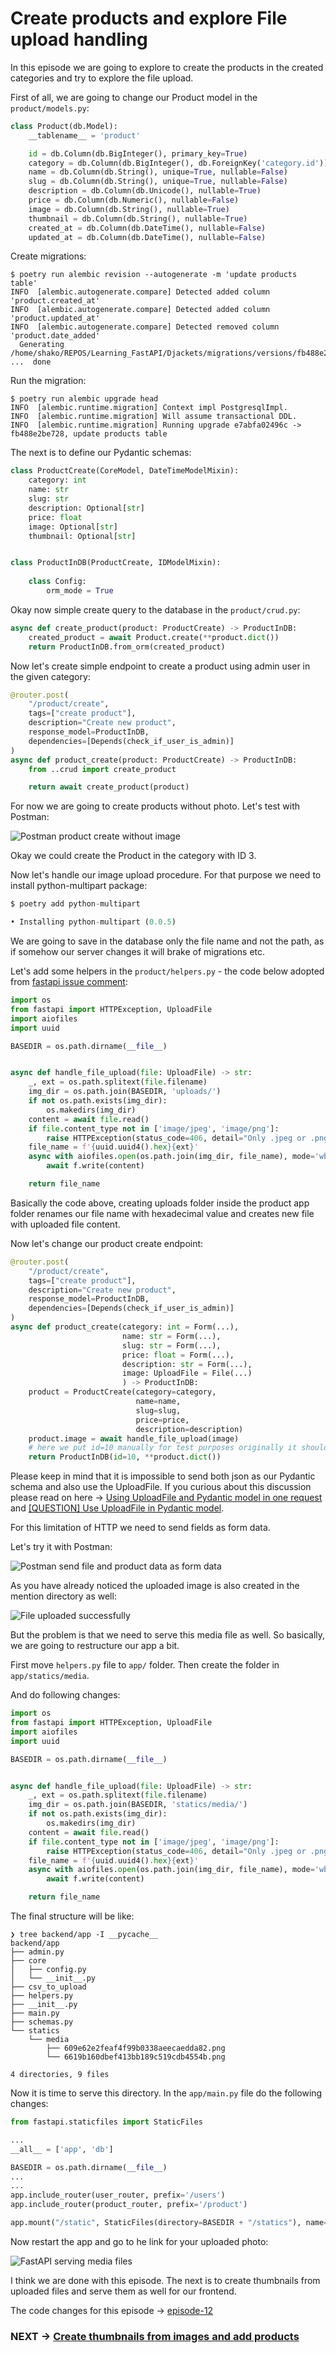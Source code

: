 # Create products and explore File upload handling

In this episode we are going to explore to create the products in the created categories and try to explore the file upload.

First of all, we are going to change our Product model in the `product/models.py`:

```python
class Product(db.Model):
    __tablename__ = 'product'

    id = db.Column(db.BigInteger(), primary_key=True)
    category = db.Column(db.BigInteger(), db.ForeignKey('category.id'))
    name = db.Column(db.String(), unique=True, nullable=False)
    slug = db.Column(db.String(), unique=True, nullable=False)
    description = db.Column(db.Unicode(), nullable=True)
    price = db.Column(db.Numeric(), nullable=False)
    image = db.Column(db.String(), nullable=True)
    thumbnail = db.Column(db.String(), nullable=True)
    created_at = db.Column(db.DateTime(), nullable=False)
    updated_at = db.Column(db.DateTime(), nullable=False)
```

Create migrations:

```shell
$ poetry run alembic revision --autogenerate -m 'update products table'
INFO  [alembic.autogenerate.compare] Detected added column 'product.created_at'
INFO  [alembic.autogenerate.compare] Detected added column 'product.updated_at'
INFO  [alembic.autogenerate.compare] Detected removed column 'product.date_added'
  Generating /home/shako/REPOS/Learning_FastAPI/Djackets/migrations/versions/fb488e2be728_update_products_table.py ...  done
```

Run the migration:

```shell
$ poetry run alembic upgrade head
INFO  [alembic.runtime.migration] Context impl PostgresqlImpl.
INFO  [alembic.runtime.migration] Will assume transactional DDL.
INFO  [alembic.runtime.migration] Running upgrade e7abfa02496c -> fb488e2be728, update products table
```

The next is to define our Pydantic schemas:

```python
class ProductCreate(CoreModel, DateTimeModelMixin):
    category: int
    name: str
    slug: str
    description: Optional[str]
    price: float
    image: Optional[str]
    thumbnail: Optional[str]


class ProductInDB(ProductCreate, IDModelMixin):
    
    class Config:
        orm_mode = True
```

Okay now simple create query to the database in the `product/crud.py`:

```python
async def create_product(product: ProductCreate) -> ProductInDB:
    created_product = await Product.create(**product.dict())
    return ProductInDB.from_orm(created_product)
```

Now let's create simple endpoint to create a product using admin user in the given category:

```python
@router.post(
    "/product/create",
    tags=["create product"],
    description="Create new product",
    response_model=ProductInDB,
    dependencies=[Depends(check_if_user_is_admin)]
)
async def product_create(product: ProductCreate) -> ProductInDB:
    from ..crud import create_product

    return await create_product(product)
```

For now we are going to create products without photo. Let's test with Postman:

![Postman product create without image](/postman_product_create_without_image.png)

Okay we could create the Product in the category with ID 3.

Now let's handle our image upload procedure. For that purpose we need to install python-multipart package:

```python
$ poetry add python-multipart

• Installing python-multipart (0.0.5)
```

We are going to save in the database only the file name and not the path, as if somehow our server changes it will brake of migrations etc.

Let's add some helpers in the `product/helpers.py` - the code below adopted from [fastapi issue comment](https://github.com/tiangolo/fastapi/issues/1805#issuecomment-666278841):

```python
import os
from fastapi import HTTPException, UploadFile
import aiofiles
import uuid

BASEDIR = os.path.dirname(__file__)


async def handle_file_upload(file: UploadFile) -> str:
    _, ext = os.path.splitext(file.filename)
    img_dir = os.path.join(BASEDIR, 'uploads/')
    if not os.path.exists(img_dir):
        os.makedirs(img_dir)
    content = await file.read()
    if file.content_type not in ['image/jpeg', 'image/png']:
        raise HTTPException(status_code=406, detail="Only .jpeg or .png  files allowed")
    file_name = f'{uuid.uuid4().hex}{ext}'
    async with aiofiles.open(os.path.join(img_dir, file_name), mode='wb') as f:
        await f.write(content)

    return file_name
```

Basically the code above, creating uploads folder inside the product app folder renames our file name with hexadecimal value and creates new file with uploaded file content.

Now let's change our product create endpoint:

```python
@router.post(
    "/product/create",
    tags=["create product"],
    description="Create new product",
    response_model=ProductInDB,
    dependencies=[Depends(check_if_user_is_admin)]
)
async def product_create(category: int = Form(...),
                         name: str = Form(...),
                         slug: str = Form(...),
                         price: float = Form(...),
                         description: str = Form(...),
                         image: UploadFile = File(...)
                         ) -> ProductInDB:
    product = ProductCreate(category=category,
                            name=name,
                            slug=slug,
                            price=price,
                            description=description)
    product.image = await handle_file_upload(image)
    # here we put id=10 manually for test purposes originally it should came from database
    return ProductInDB(id=10, **product.dict())
```

Please keep in mind that it is impossible to send both json as our Pydantic schema and also use the UploadFile. If you curious about this discussion please read on here -> [Using UploadFile and Pydantic model in one request](https://github.com/tiangolo/fastapi/issues/2257) and [[QUESTION] Use UploadFile in Pydantic model](https://github.com/tiangolo/fastapi/issues/657).

For this limitation of HTTP we need to send fields as form data.

Let's try it with Postman:

![Postman send file and product data as form data](/postman_product_create_file_upload_v2.png)


As you have already noticed the uploaded image is also created in the mention directory as well:

![File uploaded successfully](/file_uploaded.png)

But the problem is that we need to serve this media file as well. 
So basically, we are going to restructure our app a bit.

First move `helpers.py` file to `app/` folder. Then create the folder in `app/statics/media`.

And do following changes:

```python
import os
from fastapi import HTTPException, UploadFile
import aiofiles
import uuid

BASEDIR = os.path.dirname(__file__)


async def handle_file_upload(file: UploadFile) -> str:
    _, ext = os.path.splitext(file.filename)
    img_dir = os.path.join(BASEDIR, 'statics/media/')
    if not os.path.exists(img_dir):
        os.makedirs(img_dir)
    content = await file.read()
    if file.content_type not in ['image/jpeg', 'image/png']:
        raise HTTPException(status_code=406, detail="Only .jpeg or .png  files allowed")
    file_name = f'{uuid.uuid4().hex}{ext}'
    async with aiofiles.open(os.path.join(img_dir, file_name), mode='wb') as f:
        await f.write(content)

    return file_name
```

The final structure will be like:

```shell
❯ tree backend/app -I __pycache__
backend/app
├── admin.py
├── core
│   ├── config.py
│   └── __init__.py
├── csv_to_upload
├── helpers.py
├── __init__.py
├── main.py
├── schemas.py
└── statics
    └── media
        ├── 609e62e2feaf4f99b0338aeecaedda82.png
        └── 6619b160dbef413bb189c519cdb4554b.png

4 directories, 9 files
```

Now it is time to serve this directory. In the `app/main.py` file do the following changes:

```python
from fastapi.staticfiles import StaticFiles

...
__all__ = ['app', 'db']

BASEDIR = os.path.dirname(__file__)
...
...
app.include_router(user_router, prefix='/users')
app.include_router(product_router, prefix='/product')

app.mount("/static", StaticFiles(directory=BASEDIR + "/statics"), name="static")
```

Now restart the app and go to he link for your uploaded photo:

![FastAPI serving media files](/fastapi_serving_media_file.png)

I think we are done with this episode. The next is to create thumbnails from uploaded files and serve them as well for our frontend.

The code changes for this episode -> [episode-12](https://github.com/ShahriyarR/ecommerce-nuxtjs-fastapi-backend/tree/episode-12)

### NEXT -> [Create thumbnails from images and add products](./ecommerce-create-thumbnails-and-add-products)